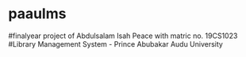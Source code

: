 # paaulms
#finalyear project of Abdulsalam Isah Peace with matric no. 19CS1023
#Library Management System - Prince Abubakar Audu University
